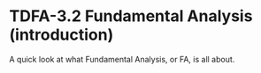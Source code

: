 # TDFA-3.2 Fundamental Analysis (introduction)

A quick look at what Fundamental Analysis, or FA, is all about.
